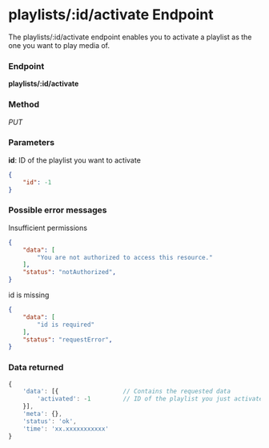 # playlists/:id/activate Endpoint

The playlists/:id/activate endpoint enables you to activate a playlist as the one you want to play media of.

### Endpoint

**playlists/:id/activate**

### Method

_PUT_

### Parameters

**id**: ID of the playlist you want to activate

```json
{
    "id": -1
}
```

### Possible error messages

Insufficient permissions
```json
{
    "data": [
        "You are not authorized to access this resource."
    ],
    "status": "notAuthorized",
}
```

id is missing
```json
{
    "data": [
        "id is required"
    ],
    "status": "requestError",
}
```

### Data returned

```js
{
    'data': [{                  // Contains the requested data
        'activated': -1         // ID of the playlist you just activated
    }],
    'meta': {},
    'status': 'ok',
    'time': 'xx.xxxxxxxxxxx'
}
```